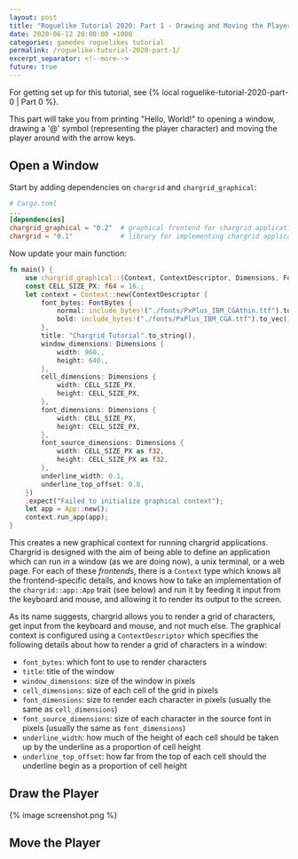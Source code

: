 ```yaml
---
layout: post
title: "Roguelike Tutorial 2020: Part 1 - Drawing and Moving the Player"
date: 2020-06-12 20:00:00 +1000
categories: gamedev roguelikes tutorial
permalink: /roguelike-tutorial-2020-part-1/
excerpt_separator: <!--more-->
future: true
---
```


For getting set up for this tutorial, see {% local roguelike-tutorial-2020-part-0 | Part 0 %}.

This part will take you from printing "Hello, World!" to opening a window, drawing a '@' symbol
(representing the player character) and moving the player around with the arrow keys.

<!--more-->

## Open a Window

Start by adding dependencies on `chargrid` and `chargrid_graphical`:

```toml
# Cargo.toml
...
[dependencies]
chargrid_graphical = "0.2"  # graphical frontend for chargrid applications
chargrid = "0.1"            # library for implementing chargrid applications
```

Now update your main function:

```rust
fn main() {
    use chargrid_graphical::{Context, ContextDescriptor, Dimensions, FontBytes};
    const CELL_SIZE_PX: f64 = 16.;
    let context = Context::new(ContextDescriptor {
        font_bytes: FontBytes {
            normal: include_bytes!("./fonts/PxPlus_IBM_CGAthin.ttf").to_vec(),
            bold: include_bytes!("./fonts/PxPlus_IBM_CGA.ttf").to_vec(),
        },
        title: "Chargrid Tutorial".to_string(),
        window_dimensions: Dimensions {
            width: 960.,
            height: 640.,
        },
        cell_dimensions: Dimensions {
            width: CELL_SIZE_PX,
            height: CELL_SIZE_PX,
        },
        font_dimensions: Dimensions {
            width: CELL_SIZE_PX,
            height: CELL_SIZE_PX,
        },
        font_source_dimensions: Dimensions {
            width: CELL_SIZE_PX as f32,
            height: CELL_SIZE_PX as f32,
        },
        underline_width: 0.1,
        underline_top_offset: 0.8,
    })
    .expect("Failed to initialize graphical context");
    let app = App::new();
    context.run_app(app);
}
```

This creates a new graphical context for running chargrid applications.
Chargrid is designed with the aim of being able to define an application which can run
in a window (as we are doing now), a unix terminal, or a web page. For each of these _frontends_,
there is a `Context` type which knows all the frontend-specific details, and knows how to take
an implementation of the `chargrid::app::App` trait (see below) and run it by feeding it input
from the keyboard and mouse, and allowing it to render its output to the screen.

As its name suggests, chargrid allows you to render a grid of characters, get input from the keyboard
and mouse, and not much else.
The graphical context is configured using a `ContextDescriptor` which specifies the following details
about how to render a grid of characters in a window:
- `font_bytes`: which font to use to render characters
- `title`: title of the window
- `window_dimensions`: size of the window in pixels
- `cell_dimensions`: size of each cell of the grid in pixels
- `font_dimensions`: size to render each character in pixels (usually the same as `cell_dimensions`)
- `font_source_dimensions`: size of each character in the source font in pixels (usually the same as `font_dimensions`)
- `underline_width`: how much of the height of each cell should be taken up by the underline as a proportion of cell height
- `underline_top_offset`: how far from the top of each cell should the underline begin as a proportion of cell height

## Draw the Player

{% image screenshot.png %}

## Move the Player
